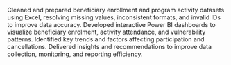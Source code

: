 Cleaned and prepared beneficiary enrollment and program activity datasets using Excel, resolving missing values, inconsistent formats, and invalid IDs to improve data accuracy.
Developed interactive Power BI dashboards to visualize beneficiary enrolment, activity attendance, and vulnerability patterns.
Identified key trends and factors affecting participation and cancellations.
Delivered insights and recommendations to improve data collection, monitoring, and reporting efficiency.
